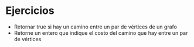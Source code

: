 # Ejercicios

- Retornar true si hay un camino entre un par de vértices de un grafo
- Retorne un entero que indique el costo del camino que hay entre un par de vértices